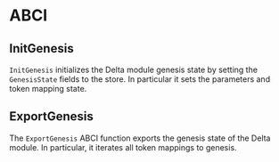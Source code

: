 <!--
order: 5
-->

# ABCI

## InitGenesis

`InitGenesis` initializes the Delta module genesis state by setting the `GenesisState` fields to the
store. In particular it sets the parameters and token mapping state.

## ExportGenesis

The `ExportGenesis` ABCI function exports the genesis state of the Delta module. In particular, it
iterates all token mappings to genesis.
